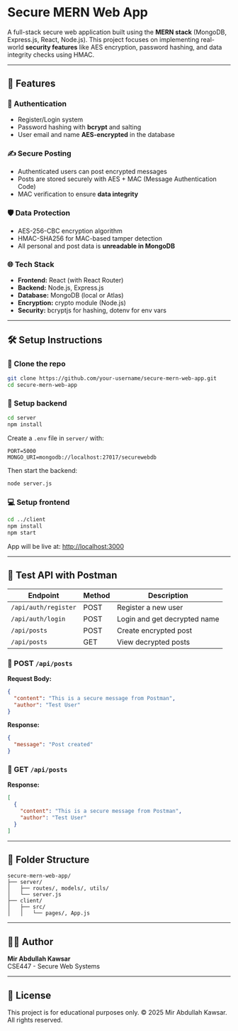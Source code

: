 # Secure MERN Web App

A full-stack secure web application built using the **MERN stack** (MongoDB, Express.js, React, Node.js). This project focuses on implementing real-world **security features** like AES encryption, password hashing, and data integrity checks using HMAC.

---

## 🚀 Features

### 🔐 Authentication
- Register/Login system
- Password hashing with **bcrypt** and salting
- User email and name **AES-encrypted** in the database

### ✍️ Secure Posting
- Authenticated users can post encrypted messages
- Posts are stored securely with AES + MAC (Message Authentication Code)
- MAC verification to ensure **data integrity**

### 🛡️ Data Protection
- AES-256-CBC encryption algorithm
- HMAC-SHA256 for MAC-based tamper detection
- All personal and post data is **unreadable in MongoDB**

### 🌐 Tech Stack
- **Frontend:** React (with React Router)
- **Backend:** Node.js, Express.js
- **Database:** MongoDB (local or Atlas)
- **Encryption:** crypto module (Node.js)
- **Security:** bcryptjs for hashing, dotenv for env vars

---

## 🛠️ Setup Instructions

### 📁 Clone the repo
```bash
git clone https://github.com/your-username/secure-mern-web-app.git
cd secure-mern-web-app
```

### 🔧 Setup backend
```bash
cd server
npm install
```
Create a `.env` file in `server/` with:
```env
PORT=5000
MONGO_URI=mongodb://localhost:27017/securewebdb
```
Then start the backend:
```bash
node server.js
```

### 💻 Setup frontend
```bash
cd ../client
npm install
npm start
```

App will be live at: [http://localhost:3000](http://localhost:3000)

---

## 🧪 Test API with Postman
| Endpoint | Method | Description |
|----------|--------|-------------|
| `/api/auth/register` | POST | Register a new user |
| `/api/auth/login` | POST | Login and get decrypted name |
| `/api/posts` | POST | Create encrypted post |
| `/api/posts` | GET | View decrypted posts |

### 🔐 POST `/api/posts`
**Request Body:**
```json
{
  "content": "This is a secure message from Postman",
  "author": "Test User"
}
```
**Response:**
```json
{
  "message": "Post created"
}
```

### 📄 GET `/api/posts`
**Response:**
```json
[
  {
    "content": "This is a secure message from Postman",
    "author": "Test User"
  }
]
```


---

## 📂 Folder Structure
```
secure-mern-web-app/
├── server/
│   ├── routes/, models/, utils/
│   └── server.js
├── client/
│   ├── src/
│   │   └── pages/, App.js
```

---

## 👨‍💻 Author
**Mir Abdullah Kawsar**  
CSE447 - Secure Web Systems

---

## 📜 License
This project is for educational purposes only.
© 2025 Mir Abdullah Kawsar. All rights reserved.

